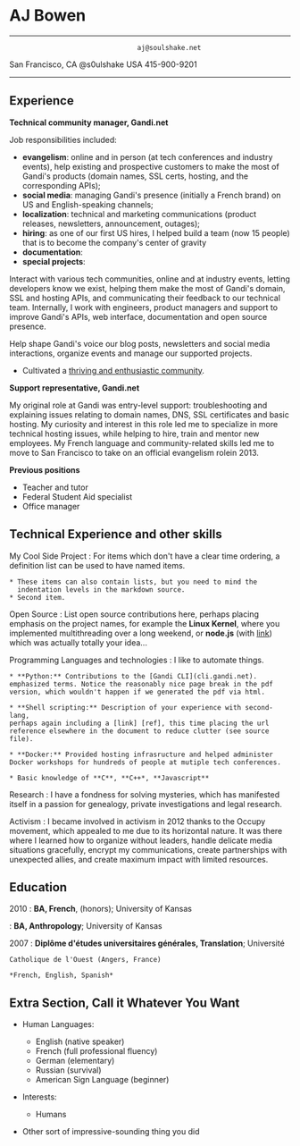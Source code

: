 AJ Bowen
========
 
-------------------     ----------------------------
                                    aj@soulshake.net
San Francisco, CA                         @s0ulshake
USA                                     415-900-9201
-------------------     ----------------------------
 
Experience
----------
 
**Technical community manager, Gandi.net**

Job responsibilities included:

* **evangelism**: online and in person (at tech conferences and industry events), help existing and prospective
  customers to make the most of Gandi's products (domain names, SSL certs, hosting, and the corresponding APIs);
* **social media**: managing Gandi's presence (initially a French brand) on US and English-speaking channels;
* **localization**: technical and marketing communications (product releases, newsletters, announcement, outages);
* **hiring**: as one of our first US hires, I helped build a team (now 15 people) that is to become the company's
  center of gravity
* **documentation**:
* **special projects**:

Interact with various tech communities, online and at industry events, letting developers know we exist, 
helping them make the most of Gandi's domain, SSL and hosting APIs, and communicating their feedback 
to our technical team. Internally, I work with engineers, product managers and support to improve Gandi's 
APIs, web interface, documentation and open source presence.

Help shape Gandi's voice our blog posts, newsletters and social media interactions, organize events
and manage our supported projects.

* Cultivated a [thriving and enthusiastic community](https://twitter.com/gandibar/favorites). 
 
**Support representative, Gandi.net**

My original role at Gandi was entry-level support: troubleshooting and explaining issues relating to domain names, DNS, SSL certificates and basic hosting. My curiosity and interest in this role led me to specialize in more technical hosting issues, while helping to hire, train and mentor new employees. My French language and community-related skills led me to move to San Francisco to take on an official evangelism rolein 2013.

**Previous positions**

* Teacher and tutor
* Federal Student Aid specialist
* Office manager

Technical Experience and other skills
--------------------
 
My Cool Side Project
:   For items which don't have a clear time ordering, a definition
    list can be used to have named items.
 
    * These items can also contain lists, but you need to mind the
      indentation levels in the markdown source.
    * Second item.
 
Open Source
:   List open source contributions here, perhaps placing emphasis on
    the project names, for example the **Linux Kernel**, where you
    implemented multithreading over a long weekend, or **node.js**
    (with [link](http://nodejs.org)) which was actually totally
    your idea...
 
Programming Languages and technologies
:   I like to automate things.

    * **Python:** Contributions to the [Gandi CLI](cli.gandi.net).
    emphasized terms. Notice the reasonably nice page break in the pdf
    version, which wouldn't happen if we generated the pdf via html.
 
    * **Shell scripting:** Description of your experience with second-lang,
    perhaps again including a [link] [ref], this time placing the url
    reference elsewhere in the document to reduce clutter (see source
    file). 
 
    * **Docker:** Provided hosting infrasructure and helped administer Docker workshops for hundreds of people at mutiple tech conferences. 

    * Basic knowledge of **C**, **C++*, **Javascript**
 
[ref]: https://github.com/githubuser/superlongprojectname
 

Research
:   I have a fondness for solving mysteries, which has manifested itself
    in a passion for genealogy, private investigations and legal research.

Activism
:   I became involved in activism in 2012 thanks to the Occupy movement, which appealed to me due to its horizontal nature. It was there where I learned how to organize without leaders, handle delicate media situations gracefully, encrypt my communications, create partnerships with unexpected allies, and create maximum impact with limited resources.

Education
---------
 
2010 
:   **BA, French**, (honors); University of Kansas
 
:   **BA, Anthropology**; University of Kansas
 
2007
:   **Diplôme d'études universitaires générales, Translation**; Université

    Catholique de l'Ouest (Angers, France)
 
    *French, English, Spanish*
 
Extra Section, Call it Whatever You Want
----------------------------------------
 
* Human Languages:
 
     * English (native speaker)
     * French (full professional fluency)
     * German (elementary)
     * Russian (survival)
     * American Sign Language (beginner)

* Interests:

     * Humans

* Other sort of impressive-sounding thing you did
